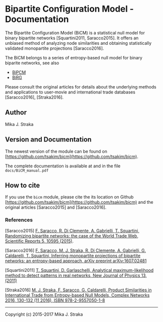 # Bipartite Configuration Model - Documentation

The Bipartite Configuration Model (BiCM) is a statistical null model for binary
bipartite networks \[Squartini2011, Saracco2015\]. It offers an unbiased method
of analyzing node similarities and obtaining statistically validated
monopartite projections \[Saracco2016\].

The BiCM belongs to a series of entropy-based null model for binary biparite
networks, see also

* [BiPCM](https://github.com/tsakim/bipcm)
* [BiRG](https://github.com/tsakim/birg)

Please consult the original articles for details about the underlying methods
and applications to user-movie and international trade databases
\[Saracco2016\], \[Straka2016\].

## Author
Mika J. Straka

## Version and Documentation
The newest version of the module can be found on
[https://github.com/tsakim/bicm](https://github.com/tsakim/bicm).

The complete documentation is available at
[](...) and in the file `docs/BiCM_manual.pdf`

## How to cite

If you use the `bicm` module, please cite the its location on Github
[https://github.com/tsakim/bicm](https://github.com/tsakim/bicm) and the
original articles \[Saracco2015\] and \[Saracco2016\]. 

### References

\[Saracco2015\] [F. Saracco, R. Di Clemente, A. Gabrielli, T. Squartini, Randomizing bipartite networks: the case of the World Trade Web, Scientific Reports 5, 10595 (2015)](http://www.nature.com/articles/srep10595).

\[Saracco2016\] [F. Saracco, M. J. Straka, R. Di Clemente, A. Gabrielli, G. Caldarelli, T. Squartini, Inferring monopartite projections of bipartite networks: an entropy-based approach, arXiv preprint arXiv:1607.02481](https://arxiv.org/abs/1607.02481)

\[Squartini2011\] [T. Squartini, D. Garlaschelli, Analytical maximum-likelihood method to detect patterns in real networks, New Journal of Physics 13, (2011)](http://iopscience.iop.org/article/10.1088/1367-2630/13/8/083001)

\[Straka2016\] [M. J. Straka, F. Saracco, G. Caldarelli, Product Similarities in International Trade from Entropy-based Null Models, Complex Networks 2016, 130-132 (11 2016), ISBN 978-2-9557050-1-8](http://www.complexnetworks.org/BookOfAbstractCNA16.pdf)

---
Copyright (c) 2015-2017 Mika J. Straka 
